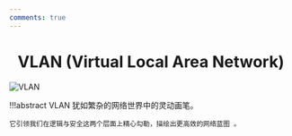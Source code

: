 ```yaml
---
comments: true
---
```


# <center class="force-page-break">VLAN (Virtual Local Area Network)</center>

![VLAN](/assets/covers/Image_placeholder.png)

!!!abstract
    VLAN 犹如繁杂的网络世界中的灵动画笔。

    它引领我们在逻辑与安全这两个层面上精心勾勒，描绘出更高效的网络蓝图 。
